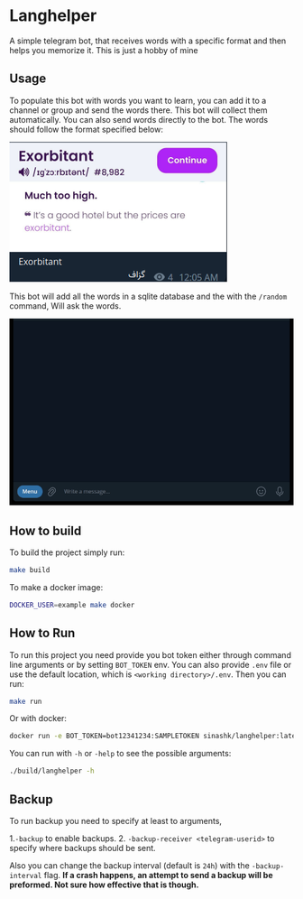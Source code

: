 # Langhelper

A simple telegram bot, that receives words with a specific format and then helps you memorize it. 
This is just a hobby of mine

## Usage
To populate this bot with words you want to learn, you can add it to a channel or 
group and send the words there. This bot will collect them automatically. You can
also send words directly to the bot. The words should follow the format specified below:

![Word Example](./assets/word_example.png)

This bot will add all the words in a sqlite database and the with the `/random` command,
Will ask the words.

![Showcase](./assets/langhelper.gif)

## How to build
To build the project simply run:
```bash
make build
```

To make a docker image:
```bash
DOCKER_USER=example make docker
```

## How to Run
To run this project you need provide you bot token either through command line arguments
or by setting `BOT_TOKEN` env. You can also provide `.env` file or use the default location,
which is `<working directory>/.env`. Then you can run:

```bash
make run
```
Or with docker:
```bash
docker run -e BOT_TOKEN=bot12341234:SAMPLETOKEN sinashk/langhelper:latest
```
You can run with `-h` or `-help` to see the possible arguments:
```bash
./build/langhelper -h
```

## Backup

To run backup you need to specify at least to arguments, 

1.`-backup` to enable backups.
2. `-backup-receiver <telegram-userid>` to specify where backups should be sent.

Also you can change the backup interval (default is `24h`) with the `-backup-interval` flag.
**If a crash happens, an attempt to send a backup will be preformed. Not sure how effective that is though.**